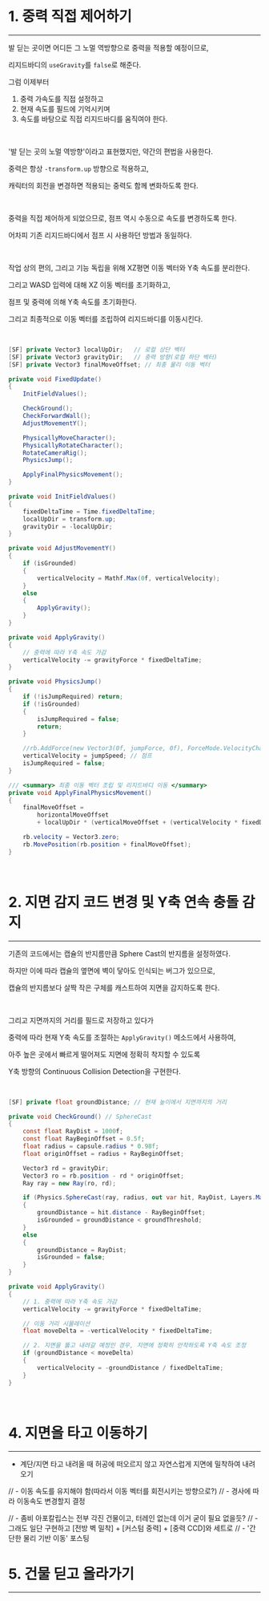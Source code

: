 
# 1. 중력 직접 제어하기
---

발 딛는 곳이면 어디든 그 노멀 역방향으로 중력을 적용할 예정이므로,

리지드바디의 `useGravity`를 `false`로 해준다.

그럼 이제부터

1. 중력 가속도를 직접 설정하고
2. 현재 속도를 필드에 기억시키며
3. 속도를 바탕으로 직접 리지드바디를 움직여야 한다.

<br>

'발 딛는 곳의 노멀 역방향'이라고 표현했지만, 약간의 편법을 사용한다.

중력은 항상 `-transform.up` 방향으로 적용하고,

캐릭터의 회전을 변경하면 적용되는 중력도 함께 변화하도록 한다.

<br>

중력을 직접 제어하게 되었으므로, 점프 역시 수동으로 속도를 변경하도록 한다.

어차피 기존 리지드바디에서 점프 시 사용하던 방법과 동일하다.

<br>

작업 상의 편의, 그리고 기능 독립을 위해 XZ평면 이동 벡터와 Y축 속도를 분리한다.

그리고 WASD 입력에 대해 XZ 이동 벡터를 초기화하고,

점프 및 중력에 의해 Y축 속도를 초기화한다.

그리고 최종적으로 이동 벡터를 조립하여 리지드바디를 이동시킨다.

<br>

```cs
[SF] private Vector3 localUpDir;   // 로컬 상단 벡터
[SF] private Vector3 gravityDir;   // 중력 방향(로컬 하단 벡터)
[SF] private Vector3 finalMoveOffset; // 최종 물리 이동 벡터

private void FixedUpdate()
{
    InitFieldValues();

    CheckGround();
    CheckForwardWall();
    AdjustMovementY();

    PhysicallyMoveCharacter();
    PhysicallyRotateCharacter();
    RotateCameraRig();
    PhysicsJump();

    ApplyFinalPhysicsMovement();
}

private void InitFieldValues()
{
    fixedDeltaTime = Time.fixedDeltaTime;
    localUpDir = transform.up;
    gravityDir = -localUpDir;
}

private void AdjustMovementY()
{
    if (isGrounded)
    {
        verticalVelocity = Mathf.Max(0f, verticalVelocity);
    }
    else
    {
        ApplyGravity();
    }
}

private void ApplyGravity()
{
    // 중력에 따라 Y축 속도 가감
    verticalVelocity -= gravityForce * fixedDeltaTime;
}

private void PhysicsJump()
{
    if (!isJumpRequired) return;
    if (!isGrounded)
    {
        isJumpRequired = false;
        return;
    }

    //rb.AddForce(new Vector3(0f, jumpForce, 0f), ForceMode.VelocityChange);
    verticalVelocity = jumpSpeed; // 점프
    isJumpRequired = false;
}

/// <summary> 최종 이동 벡터 조립 및 리지드바디 이동 </summary>
private void ApplyFinalPhysicsMovement()
{
    finalMoveOffset =
        horizontalMoveOffset
        + localUpDir * (verticalMoveOffset + (verticalVelocity * fixedDeltaTime));

    rb.velocity = Vector3.zero;
    rb.MovePosition(rb.position + finalMoveOffset);
}
```

<br>

# 2. 지면 감지 코드 변경 및 Y축 연속 충돌 감지
---

기존의 코드에서는 캡슐의 반지름만큼 Sphere Cast의 반지름을 설정하였다.

하지만 이에 따라 캡슐의 옆면에 벽이 닿아도 인식되는 버그가 있으므로,

캡슐의 반지름보다 살짝 작은 구체를 캐스트하여 지면을 감지하도록 한다.

<br>

그리고 지면까지의 거리를 필드로 저장하고 있다가

중력에 따라 현재 Y축 속도를 조절하는 `ApplyGravity()` 메소드에서 사용하여,

아주 높은 곳에서 빠르게 떨어져도 지면에 정확히 착지할 수 있도록

Y축 방향의 Continuous Collision Detection을 구현한다.

<br>

```cs
[SF] private float groundDistance; // 현재 높이에서 지면까지의 거리

private void CheckGround() // SphereCast
{
    const float RayDist = 1000f;
    const float RayBeginOffset = 0.5f;
    float radius = capsule.radius * 0.98f;
    float originOffset = radius + RayBeginOffset;

    Vector3 rd = gravityDir;
    Vector3 ro = rb.position - rd * originOffset;
    Ray ray = new Ray(ro, rd);

    if (Physics.SphereCast(ray, radius, out var hit, RayDist, Layers.Mask.Ground))
    {
        groundDistance = hit.distance - RayBeginOffset;
        isGrounded = groundDistance < groundThreshold;
    }
    else
    {
        groundDistance = RayDist;
        isGrounded = false;
    }
}

private void ApplyGravity()
{
    // 1. 중력에 따라 Y축 속도 가감
    verticalVelocity -= gravityForce * fixedDeltaTime;

    // 이동 거리 시물레이션
    float moveDelta = -verticalVelocity * fixedDeltaTime;

    // 2. 지면을 뚫고 내려갈 예정인 경우, 지면에 정확히 안착하도록 Y축 속도 조정
    if (groundDistance < moveDelta)
    {
        verticalVelocity = -groundDistance / fixedDeltaTime;
    }
}
```

<br>


# 4. 지면을 타고 이동하기
---
- 계단/지면 타고 내려올 때 허공에 떠오르지 않고 자연스럽게 지면에 밀착하여 내려오기

// - 이동 속도를 유지해야 함(따라서 이동 벡터를 회전시키는 방향으로?)
// - 경사에 따라 이동속도 변경할지 결정

// - 좀비 아포칼립스는 전부 각진 건물이고, 터레인 없는데 이거 굳이 필요 없을듯?
// - 그래도 일단 구현하고 [전방 벽 밀착] + [커스텀 중력] + [중력 CCD]와 세트로
// - '간단한 물리 기반 이동' 포스팅





# 5. 건물 딛고 올라가기
---



